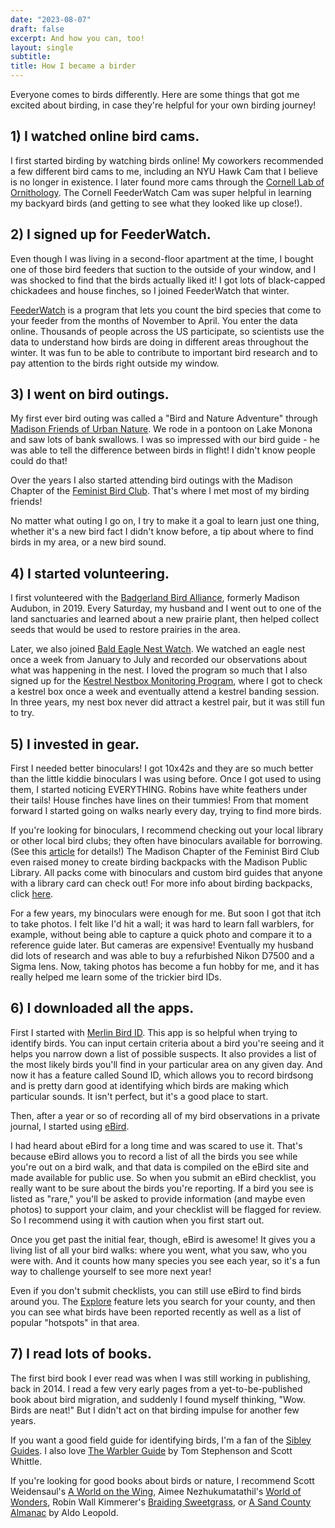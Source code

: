 ```yaml
---
date: "2023-08-07"
draft: false
excerpt: And how you can, too!
layout: single
subtitle:
title: How I became a birder
---
```

Everyone comes to birds differently. Here are some things that got me excited about birding, in case they're helpful for your own birding journey!

## 1) I watched online bird cams.

I first started birding by watching birds online! My coworkers recommended a few different bird cams to me, including an NYU Hawk Cam that I believe is no longer in existence. I later found more cams through the [Cornell Lab of Ornithology](https://www.allaboutbirds.org/cams/). The Cornell FeederWatch Cam was super helpful in learning my backyard birds (and getting to see what they looked like up close!).

## 2) I signed up for FeederWatch.

Even though I was living in a second-floor apartment at the time, I bought one of those bird feeders that suction to the outside of your window, and I was shocked to find that the birds actually liked it! I got lots of black-capped chickadees and house finches, so I joined FeederWatch that winter.

[FeederWatch](https://feederwatch.org/) is a program that lets you count the bird species that come to your feeder from the months of November to April. You enter the data online. Thousands of people across the US participate, so scientists use the data to understand how birds are doing in different areas throughout the winter. It was fun to be able to contribute to important bird research and to pay attention to the birds right outside my window.

## 3) I went on bird outings.

My first ever bird outing was called a "Bird and Nature Adventure" through [Madison Friends of Urban Nature](https://www.cityofmadison.com/parks/events/bird-nature.cfm). We rode in a pontoon on Lake Monona and saw lots of bank swallows. I was so impressed with our bird guide - he was able to tell the difference between birds in flight! I didn't know people could do that!

Over the years I also started attending bird outings with the Madison Chapter of the [Feminist Bird Club](https://www.feministbirdclub.org/). That's where I met most of my birding friends! 

No matter what outing I go on, I try to make it a goal to learn just one thing, whether it's a new bird fact I didn't know before, a tip about where to find birds in my area, or a new bird sound.

## 4) I started volunteering. 

I first volunteered with the [Badgerland Bird Alliance](https://madisonaudubon.org/volunteer), formerly Madison Audubon, in 2019. Every Saturday, my husband and I went out to one of the land sanctuaries and learned about a new prairie plant, then helped collect seeds that would be used to restore prairies in the area.

Later, we also joined [Bald Eagle Nest Watch](https://madisonaudubon.org/bald-eagle-nest-watch). We watched an eagle nest once a week from January to July and recorded our observations about what was happening in the nest. I loved the program so much that I also signed up for the [Kestrel Nestbox Monitoring Program](https://madisonaudubon.org/kestrels), where I got to check a kestrel box once a week and eventually attend a kestrel banding session. In three years, my nest box never did attract a kestrel pair, but it was still fun to try.

## 5) I invested in gear.

First I needed better binoculars! I got 10x42s and they are so much better than the little kiddie binoculars I was using before. Once I got used to using them, I started noticing EVERYTHING. Robins have white feathers under their tails! House finches have lines on their tummies! From that moment forward I started going on walks nearly every day, trying to find more birds.

If you're looking for binoculars, I recommend checking out your local library or other local bird clubs; they often have binoculars available for borrowing. (See this [article](https://www.audubon.org/news/dont-have-binoculars-go-birding-try-borrowing-pair-library) for details!) The Madison Chapter of the Feminist Bird Club even raised money to create birding backpacks with the Madison Public Library. All packs come with binoculars and custom bird guides that anyone with a library card can check out! For more info about birding backpacks, click [here](https://www.madisonpubliclibrary.org/resources/birding-backpacks-madison-public-library).

For a few years, my binoculars were enough for me. But soon I got that itch to take photos. I felt like I'd hit a wall; it was hard to learn fall warblers, for example, without being able to capture a quick photo and compare it to a reference guide later. But cameras are expensive! Eventually my husband did lots of research and was able to buy a refurbished Nikon D7500 and a Sigma lens. Now, taking photos has become a fun hobby for me, and it has really helped me learn some of the trickier bird IDs. 

## 6) I downloaded all the apps. 

First I started with [Merlin Bird ID](https://merlin.allaboutbirds.org/). This app is so helpful when trying to identify birds. You can input certain criteria about a bird you're seeing and it helps you narrow down a list of possible suspects. It also provides a list of the most likely birds you'll find in your particular area on any given day. And now it  has a feature called Sound ID, which allows you to record birdsong and is pretty darn good at identifying which birds are making which particular sounds. It isn't perfect, but it's a good place to start.

Then, after a year or so of recording all of my bird observations in a private journal, I started using [eBird](https://ebird.org/home).

I had heard about eBird for a long time and was scared to use it. That's because eBird allows you to record a list of all the birds you see while you're out on a bird walk, and that data is compiled on the eBird site and made available for public use. So when you submit an eBird checklist, you really want to be sure about the birds you're reporting. If a bird you see is listed as "rare," you'll be asked to provide information (and maybe even photos) to support your claim, and your checklist will be flagged for review. So I recommend using it with caution when you first start out.

Once you get past the initial fear, though, eBird is awesome! It gives you a living list of all your bird walks: where you went, what you saw, who you were with. And it counts how many species you see each year, so it's a fun way to challenge yourself to see more next year!

Even if you don't submit checklists, you can still use eBird to find birds around you. The [Explore](https://ebird.org/explore) feature lets you search for your county, and then you can see what birds have been reported recently as well as a list of popular "hotspots" in that area.

## 7) I read lots of books.

The first bird book I ever read was when I was still working in publishing, back in 2014. I read a few very early pages from a yet-to-be-published book about bird migration, and suddenly I found myself thinking, "Wow. Birds are neat!" But I didn't act on that birding impulse for another few years.

If you want a good field guide for identifying birds, I'm a fan of the [Sibley Guides](https://www.sibleyguides.com/). I also love [The Warbler Guide](https://press.princeton.edu/books/paperback/9780691154824/the-warbler-guide) by Tom Stephenson and Scott Whittle.

If you're looking for good books about birds or nature, I recommend Scott Weidensaul's [A World on the Wing](https://wwnorton.com/books/9780393608908), Aimee Nezhukumatathil's [World of Wonders](https://milkweed.org/author/aimee-nezhukumatathil), Robin Wall Kimmerer's [Braiding Sweetgrass](https://milkweed.org/book/braiding-sweetgrass), or [A Sand County Almanac](https://www.aldoleopold.org/about/aldo-leopold/sand-county-almanac/) by Aldo Leopold.
